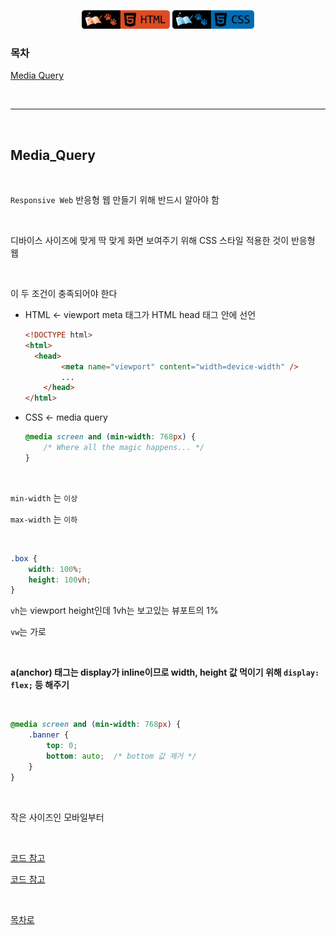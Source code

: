 <p align="center">
    <a href="https://github.com/seol-yu/TIL/tree/master/HTML_CSS/HTML_CSS/CSS">
    <img src="https://github.com/seol-yu/TIL/blob/master/images/html-badge-logo.png?raw=true" height=30 /></a>
    <a href="https://github.com/seol-yu/TIL/tree/master/HTML_CSS/HTML_CSS/CSS">
    <img src="https://github.com/seol-yu/TIL/blob/master/images/css-badge-logo.png?raw=true" height=30 /></a>
</p>


### 목차

[Media Query](#Media_Query)

<br />

---

<br />

## Media_Query

<br />

`Responsive Web` 반응형 웹 만들기 위해 반드시 알아야 함

<br />

디바이스 사이즈에 맞게 딱 맞게 화면 보여주기 위해 CSS 스타일 적용한 것이 반응형 웹

<br />

이 두 조건이 충족되어야 한다

* HTML <- viewport meta 태그가 HTML head 태그 안에 선언

  ```html
  <!DOCTYPE html>
  <html>
  	<head>
          <meta name="viewport" content="width=device-width" />
          ...
      </head>    
  </html>
  ```

* CSS <- media query

  ```css
  @media screen and (min-width: 768px) {
      /* Where all the magic happens... */
  }
  ```

<br />

`min-width` 는 `이상`

`max-width` 는 `이하`

<br />

```css
.box {
    width: 100%;
    height: 100vh;
}
```

`vh`는 viewport height인데 1vh는 보고있는 뷰포트의 1%

`vw`는 가로

<br />

**a(anchor) 태그는 display가 inline이므로 width, height 값 먹이기 위해 `display: flex;` 등 해주기**

<br />

```css
@media screen and (min-width: 768px) {
    .banner {
        top: 0;
        bottom: auto;  /* bottom 값 제거 */
    }
}
```

<br />

작은 사이즈인 모바일부터

<br />

[코드 참고](./실습/06MediaQuery/1.css)

[코드 참고](./실습/06MediaQuery/style.css)

<br />

[목차로](#목차)

<br />

